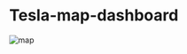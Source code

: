 # Tesla-map-dashboard
![map](https://github.com/laaouinihaitam/Tesla-map-dashboard/assets/107327154/80a77e3d-57b8-45e6-821f-7ea282e9f8a4)

